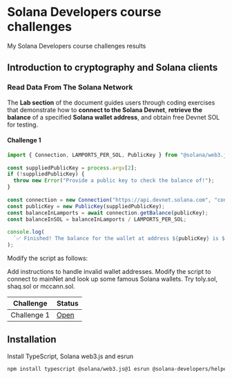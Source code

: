 # Solana Developers course challenges
My Solana Developers course challenges results

## Introduction to cryptography and Solana clients
### Read Data From The Solana Network
The **Lab section** of the document guides users through coding exercises that demonstrate how to **connect to the Solana Devnet**, **retrieve the balance** of a specified **Solana wallet address**, and obtain free Devnet SOL for testing.

#### Challenge 1
```typescript
import { Connection, LAMPORTS_PER_SOL, PublicKey } from "@solana/web3.js";
 
const suppliedPublicKey = process.argv[2];
if (!suppliedPublicKey) {
  throw new Error("Provide a public key to check the balance of!");
}
 
const connection = new Connection("https://api.devnet.solana.com", "confirmed");
const publicKey = new PublicKey(suppliedPublicKey);
const balanceInLamports = await connection.getBalance(publicKey);
const balanceInSOL = balanceInLamports / LAMPORTS_PER_SOL;
 
console.log(
  `✅ Finished! The balance for the wallet at address ${publicKey} is ${balanceInSOL}!`,
);
```

Modify the script as follows:

Add instructions to handle invalid wallet addresses.
Modify the script to connect to mainNet and look up some famous Solana wallets. Try toly.sol, shaq.sol or mccann.sol.

| Challenge | Status |
|-----------|--------|
| Challenge 1 | [Open]() |


## Installation
Install TypeScript, Solana web3.js and esrun
```bash
npm install typescript @solana/web3.js@1 esrun @solana-developers/helpers@2
```